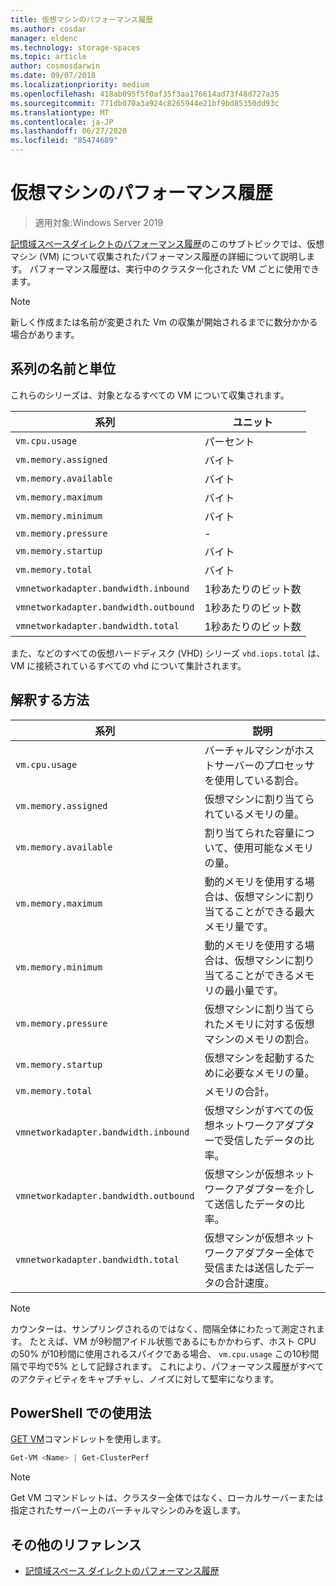 ```yaml
---
title: 仮想マシンのパフォーマンス履歴
ms.author: cosdar
manager: eldenc
ms.technology: storage-spaces
ms.topic: article
author: cosmosdarwin
ms.date: 09/07/2018
ms.localizationpriority: medium
ms.openlocfilehash: 418ab095f5f0af35f3aa176614ad73f48d727a35
ms.sourcegitcommit: 771db070a3a924c8265944e21bf9bd85350dd93c
ms.translationtype: MT
ms.contentlocale: ja-JP
ms.lasthandoff: 06/27/2020
ms.locfileid: "85474689"
---
```

# <a name="performance-history-for-virtual-machines"></a>仮想マシンのパフォーマンス履歴

> 適用対象:Windows Server 2019

[記憶域スペースダイレクトのパフォーマンス履歴](performance-history.md)のこのサブトピックでは、仮想マシン (VM) について収集されたパフォーマンス履歴の詳細について説明します。 パフォーマンス履歴は、実行中のクラスター化された VM ごとに使用できます。

   > [!NOTE]
   > 新しく作成または名前が変更された Vm の収集が開始されるまでに数分かかる場合があります。

## <a name="series-names-and-units"></a>系列の名前と単位

これらのシリーズは、対象となるすべての VM について収集されます。

| 系列                            | ユニット             |
|-----------------------------------|------------------|
| `vm.cpu.usage`                    | パーセント          |
| `vm.memory.assigned`              | バイト            |
| `vm.memory.available`             | バイト            |
| `vm.memory.maximum`               | バイト            |
| `vm.memory.minimum`               | バイト            |
| `vm.memory.pressure`              | -                |
| `vm.memory.startup`               | バイト            |
| `vm.memory.total`                 | バイト            |
| `vmnetworkadapter.bandwidth.inbound`  | 1秒あたりのビット数 |
| `vmnetworkadapter.bandwidth.outbound` | 1秒あたりのビット数 |
| `vmnetworkadapter.bandwidth.total`    | 1秒あたりのビット数 |

また、などのすべての仮想ハードディスク (VHD) シリーズ `vhd.iops.total` は、VM に接続されているすべての vhd について集計されます。

## <a name="how-to-interpret"></a>解釈する方法


| 系列                            | 説明                                                                                                  |
|-----------------------------------|--------------------------------------------------------------------------------------------------------------|
| `vm.cpu.usage`                    | バーチャルマシンがホストサーバーのプロセッサを使用している割合。                                   |
| `vm.memory.assigned`              | 仮想マシンに割り当てられているメモリの量。                                                      |
| `vm.memory.available`             | 割り当てられた容量について、使用可能なメモリの量。                                       |
| `vm.memory.maximum`               | 動的メモリを使用する場合は、仮想マシンに割り当てることができる最大メモリ量です。 |
| `vm.memory.minimum`               | 動的メモリを使用する場合は、仮想マシンに割り当てることができるメモリの最小量です。 |
| `vm.memory.pressure`              | 仮想マシンに割り当てられたメモリに対する仮想マシンのメモリの割合。            |
| `vm.memory.startup`               | 仮想マシンを起動するために必要なメモリの量。                                            |
| `vm.memory.total`                 | メモリの合計。 |
| `vmnetworkadapter.bandwidth.inbound`  | 仮想マシンがすべての仮想ネットワークアダプターで受信したデータの比率。                        |
| `vmnetworkadapter.bandwidth.outbound` | 仮想マシンが仮想ネットワークアダプターを介して送信したデータの比率。                            |
| `vmnetworkadapter.bandwidth.total`    | 仮想マシンが仮想ネットワークアダプター全体で受信または送信したデータの合計速度。          |

   > [!NOTE]
   > カウンターは、サンプリングされるのではなく、間隔全体にわたって測定されます。 たとえば、VM が9秒間アイドル状態であるにもかかわらず、ホスト CPU の50% が10秒間に使用されるスパイクである場合、 `vm.cpu.usage` この10秒間隔で平均で5% として記録されます。 これにより、パフォーマンス履歴がすべてのアクティビティをキャプチャし、ノイズに対して堅牢になります。

## <a name="usage-in-powershell"></a>PowerShell での使用法

[GET VM](https://docs.microsoft.com/powershell/module/hyper-v/get-vm)コマンドレットを使用します。

```PowerShell
Get-VM <Name> | Get-ClusterPerf
```

   > [!NOTE]
   > Get VM コマンドレットは、クラスター全体ではなく、ローカルサーバーまたは指定されたサーバー上のバーチャルマシンのみを返します。

## <a name="additional-references"></a>その他のリファレンス

- [記憶域スペース ダイレクトのパフォーマンス履歴](performance-history.md)
